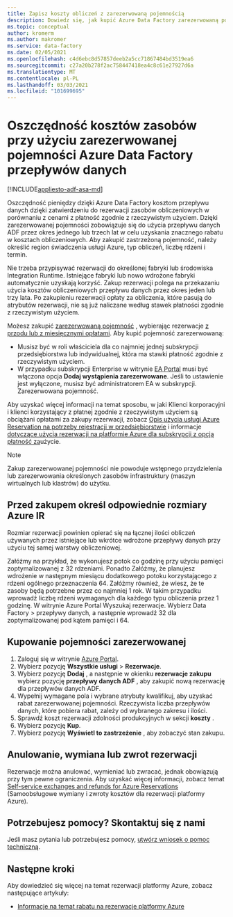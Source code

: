```yaml
---
title: Zapisz koszty obliczeń z zarezerwowaną pojemnością
description: Dowiedz się, jak kupić Azure Data Factory zarezerwowaną pojemność przepływu danych, aby zaoszczędzić na kosztach obliczeniowych.
ms.topic: conceptual
author: kromerm
ms.author: makromer
ms.service: data-factory
ms.date: 02/05/2021
ms.openlocfilehash: c4d6ebc8d57857deeb2a5cc71867484bd3519ea6
ms.sourcegitcommit: c27a20b278f2ac758447418ea4c8c61e27927d6a
ms.translationtype: MT
ms.contentlocale: pl-PL
ms.lasthandoff: 03/03/2021
ms.locfileid: "101699695"
---
```

# <a name="save-costs-for-resources-with-reserved-capacity---azure-data-factory-data-flows"></a>Oszczędność kosztów zasobów przy użyciu zarezerwowanej pojemności Azure Data Factory przepływów danych

[!INCLUDE[appliesto-adf-asa-md](includes/appliesto-adf-asa-md.md)]

Oszczędność pieniędzy dzięki Azure Data Factory kosztom przepływu danych dzięki zatwierdzeniu do rezerwacji zasobów obliczeniowych w porównaniu z cenami z płatność zgodnie z rzeczywistym użyciem. Dzięki zarezerwowanej pojemności zobowiązuje się do użycia przepływu danych ADF przez okres jednego lub trzech lat w celu uzyskania znacznego rabatu w kosztach obliczeniowych. Aby zakupić zastrzeżoną pojemność, należy określić region świadczenia usługi Azure, typ obliczeń, liczbę rdzeni i termin.

Nie trzeba przypisywać rezerwacji do określonej fabryki lub środowiska Integration Runtime. Istniejące fabryki lub nowo wdrożone fabryki automatycznie uzyskają korzyść. Zakup rezerwacji polega na przekazaniu użycia kosztów obliczeniowych przepływu danych przez okres jeden lub trzy lata. Po zakupieniu rezerwacji opłaty za obliczenia, które pasują do atrybutów rezerwacji, nie są już naliczane według stawek płatności zgodnie z rzeczywistym użyciem. 

Możesz zakupić [zarezerwowaną pojemność](https://portal.azure.com) , wybierając rezerwacje [z przodu lub z miesięcznymi opłatami](../cost-management-billing/reservations/prepare-buy-reservation.md). Aby kupić pojemność zarezerwowaną:

- Musisz być w roli właściciela dla co najmniej jednej subskrypcji przedsiębiorstwa lub indywidualnej, która ma stawki płatność zgodnie z rzeczywistym użyciem.
- W przypadku subskrypcji Enterprise w witrynie [EA Portal](https://ea.azure.com) musi być włączona opcja **Dodaj wystąpienia zarezerwowane**. Jeśli to ustawienie jest wyłączone, musisz być administratorem EA w subskrypcji. Zarezerwowana pojemność.

Aby uzyskać więcej informacji na temat sposobu, w jaki Klienci korporacyjni i klienci korzystający z płatnej zgodnie z rzeczywistym użyciem są obciążani opłatami za zakupy rezerwacji, zobacz [Opis użycia usługi Azure Reservation na potrzeby rejestracji w przedsiębiorstwie](../cost-management-billing/reservations/understand-reserved-instance-usage-ea.md) i informacje [dotyczące użycia rezerwacji na platformie Azure dla subskrypcji z opcją płatność za](../cost-management-billing/reservations/understand-reserved-instance-usage.md)użycie.

> [!NOTE]
> Zakup zarezerwowanej pojemności nie powoduje wstępnego przydzielenia lub zarezerwowania określonych zasobów infrastruktury (maszyn wirtualnych lub klastrów) do użytku.

## <a name="determine-proper-azure-ir-sizes-needed-before-purchase"></a>Przed zakupem określ odpowiednie rozmiary Azure IR

Rozmiar rezerwacji powinien opierać się na łącznej ilości obliczeń używanych przez istniejące lub wkrótce wdrożone przepływy danych przy użyciu tej samej warstwy obliczeniowej.

Załóżmy na przykład, że wykonujesz potok co godzinę przy użyciu pamięci zoptymalizowanej z 32 rdzeniami. Ponadto Załóżmy, że planujesz wdrożenie w następnym miesiącu dodatkowego potoku korzystającego z rdzeni ogólnego przeznaczenia 64. Załóżmy również, że wiesz, że te zasoby będą potrzebne przez co najmniej 1 rok. W takim przypadku wprowadź liczbę rdzeni wymaganych dla każdego typu obliczenia przez 1 godzinę. W witrynie Azure Portal Wyszukaj rezerwacje. Wybierz Data Factory > przepływy danych, a następnie wprowadź 32 dla zoptymalizowanej pod kątem pamięci i 64.

## <a name="buy-reserved-capacity"></a>Kupowanie pojemności zarezerwowanej

1. Zaloguj się w witrynie [Azure Portal](https://portal.azure.com).
2. Wybierz pozycję **Wszystkie usługi** > **Rezerwacje**.
3. Wybierz pozycję **Dodaj** , a następnie w okienku **rezerwacje zakupu** wybierz pozycję **przepływy danych ADF** , aby zakupić nową rezerwację dla przepływów danych ADF.
4. Wypełnij wymagane pola i wybrane atrybuty kwalifikuj, aby uzyskać rabat zarezerwowanej pojemności. Rzeczywista liczba przepływów danych, które pobiera rabat, zależy od wybranego zakresu i ilości.
5. Sprawdź koszt rezerwacji zdolności produkcyjnych w sekcji **koszty** .
6. Wybierz pozycję **Kup**.
7. Wybierz pozycję **Wyświetl to zastrzeżenie** , aby zobaczyć stan zakupu.

## <a name="cancel-exchange-or-refund-reservations"></a>Anulowanie, wymiana lub zwrot rezerwacji

Rezerwacje można anulować, wymieniać lub zwracać, jednak obowiązują przy tym pewne ograniczenia. Aby uzyskać więcej informacji, zobacz temat [Self-service exchanges and refunds for Azure Reservations](../cost-management-billing/reservations/exchange-and-refund-azure-reservations.md) (Samoobsługowe wymiany i zwroty kosztów dla rezerwacji platformy Azure).

## <a name="need-help-contact-us"></a>Potrzebujesz pomocy? Skontaktuj się z nami

Jeśli masz pytania lub potrzebujesz pomocy, [utwórz wniosek o pomoc techniczną](https://portal.azure.com/#blade/Microsoft_Azure_Support/HelpAndSupportBlade/newsupportrequest).

## <a name="next-steps"></a>Następne kroki

Aby dowiedzieć się więcej na temat rezerwacji platformy Azure, zobacz następujące artykuły:

- [Informacje na temat rabatu na rezerwacje platformy Azure](data-flow-understand-reservation-charges.md)